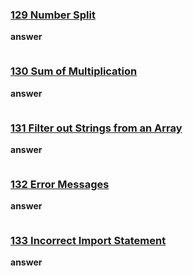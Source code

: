
### [129 Number Split](https://edabit.com/challenge/xsi99TwpGyFC8KS6d)
**answer**

```js


```


### [130 Sum of Multiplication](https://edabit.com/challenge/W8R9CPBThreBBXYLS)
**answer**

```js


```


### [131 Filter out Strings from an Array](https://edabit.com/challenge/b2NdDSdkjqFnCTfS8)
**answer**

```js


```
### [132 Error Messages](https://edabit.com/challenge/eGr8qEJjKwedk9SqY)
**answer**

```js


```
### [133 Incorrect Import Statement](https://edabit.com/challenge/3XiwjSzuMN4MQN6tJ)
**answer**

```js


```